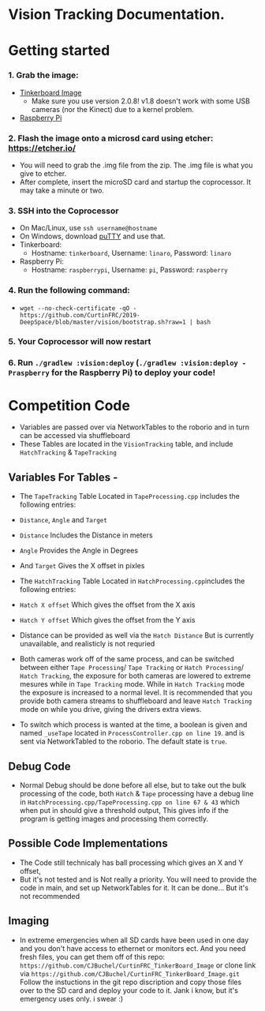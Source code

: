 Vision Tracking Documentation.
====

# Getting started
### 1. Grab the image:
  - [Tinkerboard Image](https://dlcdnets.asus.com/pub/ASUS/mb/Linux/Tinker_Board_S/20181023-tinker-board-linaro-stretch-alip-v2.0.8.img.zip)
    - Make sure you use version 2.0.8! v1.8 doesn't work with some USB cameras (nor the Kinect) due to a kernel problem.
  - [Raspberry Pi](https://downloads.raspberrypi.org/raspbian_lite_latest)
### 2. Flash the image onto a microsd card using etcher: https://etcher.io/
  - You will need to grab the .img file from the zip. The .img file is what you give to etcher.
  - After complete, insert the microSD card and startup the coprocessor. It may take a minute or two.
### 3. SSH into the Coprocessor
  - On Mac/Linux, use `ssh username@hostname`
  - On Windows, download [puTTY](https://the.earth.li/~sgtatham/putty/latest/w64/putty-64bit-0.70-installer.msi) and use that.
  - Tinkerboard:
    - Hostname: `tinkerboard`, Username: `linaro`, Password: `linaro`
  - Raspberry Pi:
    - Hostname: `raspberrypi`, Username: `pi`, Password: `raspberry`
### 4. Run the following command:
  - `wget --no-check-certificate -qO - https://github.com/CurtinFRC/2019-DeepSpace/blob/master/vision/bootstrap.sh?raw=1 | bash`
### 5. Your Coprocessor will now restart
### 6. Run `./gradlew :vision:deploy` (`./gradlew :vision:deploy -Praspberry` for the Raspberry Pi) to deploy your code!


# Competition Code

  - Variables are passed over via NetworkTables to the roborio and in turn can be accessed via shuffleboard
  - These Tables are located in the `VisionTracking` table, and include `HatchTracking` & `TapeTracking`

 ## Variables For Tables -
  - The `TapeTracking` Table Located in `TapeProcessing.cpp` includes the following entries:
  - `Distance`, `Angle` and `Target`
  - `Distance` Includes the Distance in meters
  - `Angle` Provides the Angle in Degrees
  - And `Target` Gives the X offset in pixles

  - The `HatchTracking` Table Located in `HatchProcessing.cpp`includes the following entries:
  - `Hatch X offset` Which gives the offset from the X axis
  - `Hatch Y offset` Which gives the offset from the Y axis
  - Distance can be provided as well via the `Hatch Distance` But is currently unavailable, and realisticly is not requried

  - Both cameras work off of the same process, and can be switched between either `Tape Processing`/ `Tape Tracking` or `Hatch Processing`/ `Hatch Tracking`, the exposure for      both cameras are lowered to extreme mesures while in `Tape Tracking` mode. While in `Hatch Tracking` mode the exposure is increased to a normal level. It is recommended that    you provide both camera streams to shuffleboard and leave `Hatch Tracking` mode on while you drive, giving the drivers extra views. 
  - To switch which process is wanted at the time, a boolean is given and named `_useTape` located in `ProcessController.cpp on line 19`. and is sent via NetworkTabled to the      roborio. The default state is `true`.
  
 ## Debug Code

  - Normal Debug should be done before all else, but to take out the bulk processing of the code, both `Hatch` & `Tape` processing have a debug line in                             `HatchProcessing.cpp/TapeProcessing.cpp on line 67 & 43` which when put in should give a threshold output, This gives info if the program is getting images and processing      them correctly.

 ## Possible Code Implementations
 - The Code still technicaly has ball processing which gives an X and Y offset,
 - But it's not tested and is Not really a priority. You will need to provide the code in main, and set up NetworkTables for it. It can be done... But it's not recommended

 ## Imaging

 - In extreme emergencies when all SD cards have been used in one day and you don't have access to ethernet or monitors ect. And you need fresh files, you can get them off of      this repo:
  `https://github.com/CJBuchel/CurtinFRC_TinkerBoard_Image`
  or clone link via
  `https://github.com/CJBuchel/CurtinFRC_TinkerBoard_Image.git`
  Follow the instuctions in the git repo discription and copy those files over to the SD card and deploy your code to it. Jank i know, but it's emergency uses only. i swear :)
